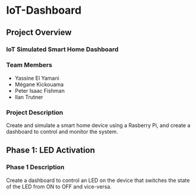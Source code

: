 # IoT-Dashboard

## Project Overview

### IoT Simulated Smart Home Dashboard

### Team Members
- Yassine El Yamani
- Mégane Kickouama
- Peter Isaac Fishman
- Ilan Trutner

### Project Description
Create and simulate a smart home device using a Rasberry Pi, and create a dashboard to control and monitor the system.

## Phase 1: LED Activation

### Phase 1 Description
Create a dashboard to control an LED on the device that switches the state of the LED from ON to OFF and vice-versa.
